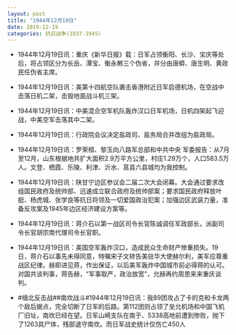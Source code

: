 ```yaml
---
layout: post
title: "1944年12月19日"
date: 2019-12-19
categories: 抗日战争(1937-1945)
---
```


<meta name="referrer" content="no-referrer" />

- 1944年12月19日讯：重庆《新华日报》载：日军占领衡阳、长沙、宝庆等处后，将占领区分为长岳、潭宝、衡永郴三个伪省，并分由唐蟒、唐生明、黄政民任伪省主席。 

- 1944年12月19日讯：美第十四航空队袭击香港附近日军启德机场，在空战中击落日机二架，击毁地面战斗机三架。 

- 1944年12月19日讯：中美混合空军机队轰炸汉口日军机场，日机四架起飞迎战，中美空军击落其中二架。 

- 1944年12月19日讯：行政院会议决定盐政司、盐务局合并改组为盐政局。 

- 1944年12月19日讯：罗荣桓、黎玉向八路军总部和中共中央 军委报告：从7月至12月，山东根据地共扩大面积2.9万平方公里，村庄1.29万个，人口583.5万人。文登、栖霞、乐陵、利津、沂水、莒县六县城均为我控制。 

- 1944年12月19日讯：陕甘宁边区参议会二届二次大会闭幕。大会通过要求改组国民政府及统帅部、迅速成立联合政府及统帅部案；要求国民政府释放叶挺、杨虎城、张学良等抗日将领及一切爱国政治犯案；加强边区武装力量，准备反攻案及1945年边区经济建设方案等。 

- 1944年12月19日讯：蒋介石以第一战区司令长官陈诚调任军政部长，派副司令长官胡宗南代理司令长官职。 

- 1944年12月19日讯：美国空军轰炸汉口，造成民众生命财产惨重损失。19日，蒋介石以事先未得同意，特嘱宋子文转告美驻华大使赫尔利，美军应尊重战区纪律。赫即进见蒋，作出保证，以后美军轰炸中国城市前必得蒋的认可。对国共谈判事，蒋告赫，“军事取严，政治放宽”，允赫再约周恩来来重庆谈判。 

- #缅北反击战##南坎战斗#1944年12月19日讯：我89团攻占了卡的克和卡龙两个敌后据点，完全切断了日军的后路。第112团则占领了垒允机场和中国飞机厂旧址，南坎已经在望。日军山崎支队在南于、5338高地前遭到惨败，抛下了1263具尸体，残部退守南坎。而日军战史统计仅伤亡450人 

